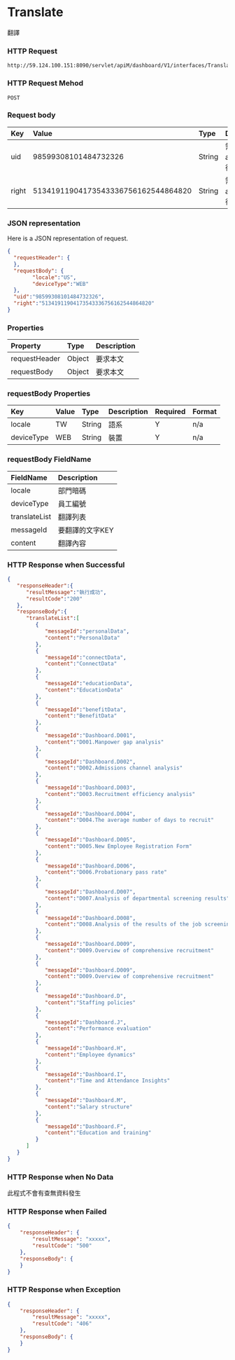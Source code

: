 # Translate
翻譯

### HTTP Request
```
http://59.124.100.151:8090/servlet/apiM/dashboard/V1/interfaces/Translate/Translate
```

### HTTP Request Mehod
```
POST
```

### Request body
| Key | Value | Type | Description |
|:----------|:-------------|:-----|:------------|
| uid | 98599308101484732326 | String | 需透過apiLogin取得
| right | 51341911904173543336756162544864820 | String | 需透過apiLogin取得 |

### JSON representation

Here is a JSON representation of request.
```json
{
  "requestHeader": {
  },
  "requestBody": {
        "locale":"US",
        "deviceType":"WEB"
  },
  "uid":"98599308101484732326",
  "right":"51341911904173543336756162544864820"
}
```

### Properties
| Property | Type | Description |
|:---------|:-----|:------------|
| requestHeader | Object | 要求本文 |
| requestBody | Object | 要求本文 |

### requestBody Properties
| Key | Value | Type | Description | Required | Format |
|:----------|:-------------|:-----|:------------|:------------|:------------|
| locale | TW | String | 語系 | Y | n/a |
| deviceType | WEB | String | 裝置 | Y | n/a |

### requestBody FieldName
| FieldName | Description |
|:----------|:-------------|
| locale | 部門暗碼 |
| deviceType | 員工編號 |
| translateList | 翻譯列表 |
| messageId | 要翻譯的文字KEY |
| content | 翻譯內容 |

### HTTP Response when Successful
```json
{
   "responseHeader":{
      "resultMessage":"執行成功",
      "resultCode":"200"
   },
   "responseBody":{
      "translateList":[
         {
            "messageId":"personalData",
            "content":"PersonalData"
         },
         {
            "messageId":"connectData",
            "content":"ConnectData"
         },
         {
            "messageId":"educationData",
            "content":"EducationData"
         },
         {
            "messageId":"benefitData",
            "content":"BenefitData"
         },
         {
            "messageId":"Dashboard.D001",
            "content":"D001.Manpower gap analysis"
         },
         {
            "messageId":"Dashboard.D002",
            "content":"D002.Admissions channel analysis"
         },
         {
            "messageId":"Dashboard.D003",
            "content":"D003.Recruitment efficiency analysis"
         },
         {
            "messageId":"Dashboard.D004",
            "content":"D004.The average number of days to recruit"
         },
         {
            "messageId":"Dashboard.D005",
            "content":"D005.New Employee Registration Form"
         },
         {
            "messageId":"Dashboard.D006",
            "content":"D006.Probationary pass rate"
         },
         {
            "messageId":"Dashboard.D007",
            "content":"D007.Analysis of departmental screening results"
         },
         {
            "messageId":"Dashboard.D008",
            "content":"D008.Analysis of the results of the job screening"
         },
         {
            "messageId":"Dashboard.D009",
            "content":"D009.Overview of comprehensive recruitment"
         },
         {
            "messageId":"Dashboard.D009",
            "content":"D009.Overview of comprehensive recruitment"
         },
         {
            "messageId":"Dashboard.D",
            "content":"Staffing policies"
         },
         {
            "messageId":"Dashboard.J",
            "content":"Performance evaluation"
         },
         {
            "messageId":"Dashboard.H",
            "content":"Employee dynamics"
         },
         {
            "messageId":"Dashboard.I",
            "content":"Time and Attendance Insights"
         },
         {
            "messageId":"Dashboard.M",
            "content":"Salary structure"
         },
         {
            "messageId":"Dashboard.F",
            "content":"Education and training"
         }
      ]
   }
}
```

### HTTP Response when No Data
此程式不會有查無資料發生

### HTTP Response when Failed
```json
{
    "responseHeader": {
        "resultMessage": "xxxxx",
        "resultCode": "500"
    },
    "responseBody": {
    }
}
```

### HTTP Response when Exception
```json
{
    "responseHeader": {
        "resultMessage": "xxxxx",
        "resultCode": "406"
    },
    "responseBody": {
    }
}
```
